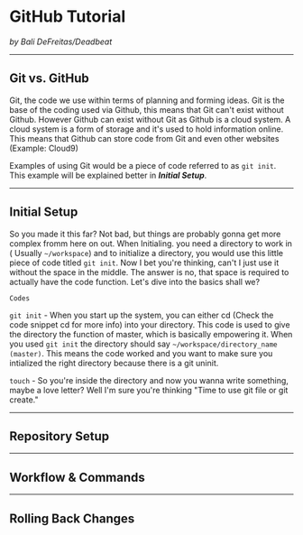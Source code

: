 # GitHub Tutorial

_by Bali DeFreitas/Deadbeat_

---
## Git vs. GitHub

Git, the code we use within terms of planning and forming ideas. Git is the base of the coding used via Github, this means that Git can't exist without Github. However Github can exist without Git as Github is a cloud system. A cloud system is a form of storage and it's used to hold information online. This means that Github can store code from Git and even other websites (Example: Cloud9)  
  
Examples of using Git would be a piece of code referred to as ``git init``. This example will be explained better in ***Initial Setup***.

---
## Initial Setup

So you made it this far? Not bad, but things are probably gonna get more complex fromm here on out. When Initialing. you need a directory to work in ( Usually ``~/workspace``) and to initialize a directory, you would use this little piece of code titled ``git init``. Now I bet you're thinking, can't I just use it without the space in the middle. The answer is no, that space is required to actually have the code function. Let's dive into the basics shall we? 

``Codes``  

``git init`` - When you start up the system, you can either cd (Check the code snippet cd for more info) into your directory. This code is used to give the directory the function of master, which is basically empowering it. When you used ``git init`` the directory should say ``~/workspace/directory_name (master)``. This means the code worked and you want to make sure you intialized the right directory because there is a git uninit. 

``touch`` - So you're inside the directory and now you wanna write something, maybe a love letter? Well I'm sure you're thinking "Time to use git file or git create."

---
## Repository Setup



---
## Workflow & Commands



---
## Rolling Back Changes